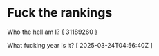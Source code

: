 # Fuck the rankings

Who the hell am I?
{ 31189260 }

What fucking year is it?
[ 2025-03-24T04:56:40Z ]

